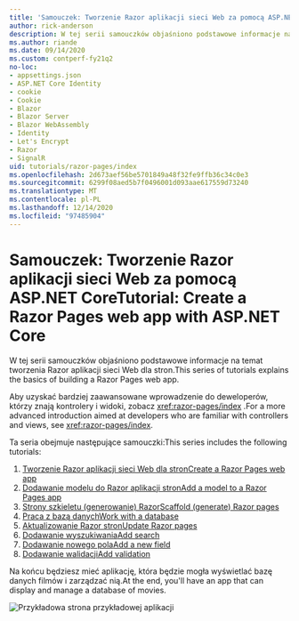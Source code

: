 ```yaml
---
title: 'Samouczek: Tworzenie Razor aplikacji sieci Web za pomocą ASP.NET Core'
author: rick-anderson
description: W tej serii samouczków objaśniono podstawowe informacje na temat tworzenia Razor aplikacji sieci Web dla stron.
ms.author: riande
ms.date: 09/14/2020
ms.custom: contperf-fy21q2
no-loc:
- appsettings.json
- ASP.NET Core Identity
- cookie
- Cookie
- Blazor
- Blazor Server
- Blazor WebAssembly
- Identity
- Let's Encrypt
- Razor
- SignalR
uid: tutorials/razor-pages/index
ms.openlocfilehash: 2d673aef56be5701849a48f32fe9ffb36c34c0e3
ms.sourcegitcommit: 6299f08aed5b7f0496001d093aae617559d73240
ms.translationtype: MT
ms.contentlocale: pl-PL
ms.lasthandoff: 12/14/2020
ms.locfileid: "97485904"
---
```

# <a name="tutorial-create-a-no-locrazor-pages-web-app-with-aspnet-core"></a><span data-ttu-id="142f8-103">Samouczek: Tworzenie Razor aplikacji sieci Web za pomocą ASP.NET Core</span><span class="sxs-lookup"><span data-stu-id="142f8-103">Tutorial: Create a Razor Pages web app with ASP.NET Core</span></span>

<span data-ttu-id="142f8-104">W tej serii samouczków objaśniono podstawowe informacje na temat tworzenia Razor aplikacji sieci Web dla stron.</span><span class="sxs-lookup"><span data-stu-id="142f8-104">This series of tutorials explains the basics of building a Razor Pages web app.</span></span> 

<span data-ttu-id="142f8-105">Aby uzyskać bardziej zaawansowane wprowadzenie do deweloperów, którzy znają kontrolery i widoki, zobacz <xref:razor-pages/index> .</span><span class="sxs-lookup"><span data-stu-id="142f8-105">For a more advanced introduction aimed at developers who are familiar with controllers and views, see <xref:razor-pages/index>.</span></span>

<span data-ttu-id="142f8-106">Ta seria obejmuje następujące samouczki:</span><span class="sxs-lookup"><span data-stu-id="142f8-106">This series includes the following tutorials:</span></span>

1. [<span data-ttu-id="142f8-107">Tworzenie Razor aplikacji sieci Web dla stron</span><span class="sxs-lookup"><span data-stu-id="142f8-107">Create a Razor Pages web app</span></span>](xref:tutorials/razor-pages/razor-pages-start)
1. [<span data-ttu-id="142f8-108">Dodawanie modelu do Razor aplikacji stron</span><span class="sxs-lookup"><span data-stu-id="142f8-108">Add a model to a Razor Pages app</span></span>](xref:tutorials/razor-pages/model)
1. [<span data-ttu-id="142f8-109">Strony szkieletu (generowanie) Razor</span><span class="sxs-lookup"><span data-stu-id="142f8-109">Scaffold (generate) Razor pages</span></span>](xref:tutorials/razor-pages/page)
1. [<span data-ttu-id="142f8-110">Praca z bazą danych</span><span class="sxs-lookup"><span data-stu-id="142f8-110">Work with a database</span></span>](xref:tutorials/razor-pages/sql)
1. [<span data-ttu-id="142f8-111">Aktualizowanie Razor stron</span><span class="sxs-lookup"><span data-stu-id="142f8-111">Update Razor pages</span></span>](xref:tutorials/razor-pages/da1)
1. [<span data-ttu-id="142f8-112">Dodawanie wyszukiwania</span><span class="sxs-lookup"><span data-stu-id="142f8-112">Add search</span></span>](xref:tutorials/razor-pages/search)
1. [<span data-ttu-id="142f8-113">Dodawanie nowego pola</span><span class="sxs-lookup"><span data-stu-id="142f8-113">Add a new field</span></span>](xref:tutorials/razor-pages/new-field)
1. [<span data-ttu-id="142f8-114">Dodawanie walidacji</span><span class="sxs-lookup"><span data-stu-id="142f8-114">Add validation</span></span>](xref:tutorials/razor-pages/validation)

<span data-ttu-id="142f8-115">Na końcu będziesz mieć aplikację, która będzie mogła wyświetlać bazę danych filmów i zarządzać nią.</span><span class="sxs-lookup"><span data-stu-id="142f8-115">At the end, you'll have an app that can display and manage a database of movies.</span></span>

![Przykładowa strona przykładowej aplikacji](index/_static/sample-page.png)
